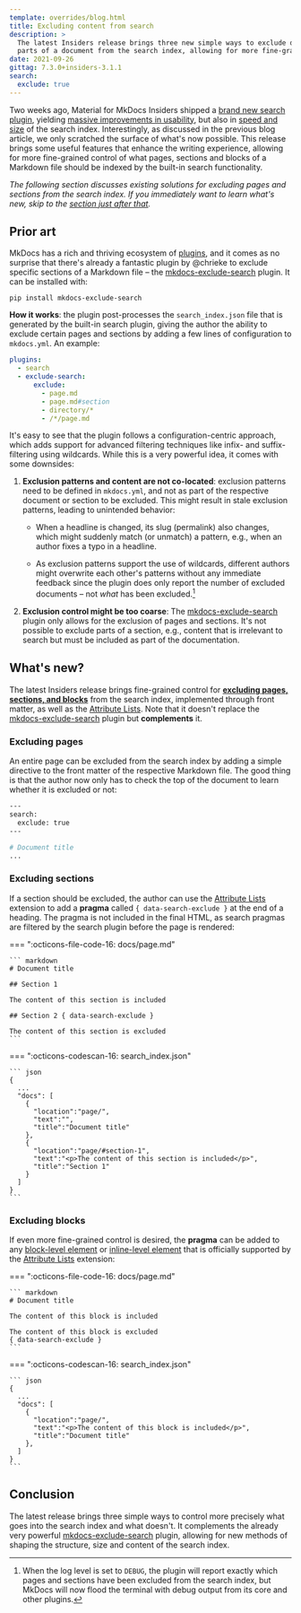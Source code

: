 ```yaml
---
template: overrides/blog.html
title: Excluding content from search
description: >
  The latest Insiders release brings three new simple ways to exclude dedicated 
  parts of a document from the search index, allowing for more fine-grained control.
date: 2021-09-26
gittag: 7.3.0+insiders-3.1.1
search:
  exclude: true
---
```


Two weeks ago, Material for MkDocs Insiders shipped a [brand new search
plugin], yielding [massive improvements in usability], but also in [speed
and size] of the search index. Interestingly, as discussed in the previous
blog article, we only scratched the surface of what's now possible. This
release brings some useful features that enhance the writing experience,
allowing for more fine-grained control of what pages, sections and blocks of a
Markdown file should be indexed by the built-in search functionality.

<p hidden>more</p>

_The following section discusses existing solutions for excluding pages and
sections from the search index. If you immediately want to learn what's new,
skip to the [section just after that][what's new]._

  [brand new search plugin]: search-better-faster-smaller.md
  [massive improvements in usability]: search-better-faster-smaller.md#whats-new
  [speed and size]: search-better-faster-smaller.md#benchmarks
  [what's new]: #whats-new

## Prior art

MkDocs has a rich and thriving ecosystem of [plugins], and it comes as no
surprise that there's already a fantastic plugin by @chrieke to exclude specific
sections of a Markdown file – the [mkdocs-exclude-search] plugin. It can be
installed with:

```
pip install mkdocs-exclude-search
```

__How it works__: the plugin post-processes the `search_index.json` file that
is generated by the built-in search plugin, giving the author the ability to
exclude certain pages and sections by adding a few lines of configuration to
`mkdocs.yml`. An example:

``` yaml
plugins:
  - search
  - exclude-search:
      exclude:
        - page.md
        - page.md#section
        - directory/*
        - /*/page.md
```

It's easy to see that the plugin follows a configuration-centric approach, which
adds support for advanced filtering techniques like infix- and suffix-filtering
using wildcards. While this is a very powerful idea, it comes with some
downsides:

1.  __Exclusion patterns and content are not co-located__: exclusion patterns
    need to be defined in `mkdocs.yml`, and not as part of the respective
    document or section to be excluded. This might result in stale exclusion
    patterns, leading to unintended behavior:

    - When a headline is changed, its slug (permalink) also changes, which might
      suddenly match (or unmatch) a pattern, e.g., when an author fixes a typo
      in a headline.

    - As exclusion patterns support the use of wildcards, different authors
      might overwrite each other's patterns without any immediate feedback since
      the plugin does only report the number of excluded documents – not _what_
      has been excluded.[^1]

  [^1]:
    When the log level is set to `DEBUG`, the plugin will report exactly which
    pages and sections have been excluded from the search index, but MkDocs will
    now flood the terminal with debug output from its core and other plugins.

2.  __Exclusion control might be too coarse__: The [mkdocs-exclude-search]
    plugin only allows for the exclusion of pages and sections. It's not
    possible to exclude parts of a section, e.g., content that is irrelevant
    to search but must be included as part of the documentation.

  [plugins]: https://github.com/mkdocs/mkdocs/wiki/MkDocs-Plugins
  [mkdocs-exclude-search]: https://github.com/chrieke/mkdocs-exclude-search

## What's new?

The latest Insiders release brings fine-grained control for [__excluding pages,
sections, and blocks__][search exclusion] from the search index, implemented
through front matter, as well as the [Attribute Lists]. Note that it doesn't
replace the [mkdocs-exclude-search] plugin but __complements__ it.

  [search exclusion]: ../../setup/setting-up-site-search.md#search-exclusion
  [Attribute Lists]: ../../setup/extensions/python-markdown.md#attribute-lists

### Excluding pages

An entire page can be excluded from the search index by adding a simple
directive to the front matter of the respective Markdown file. The good thing
is that the author now only has to check the top of the document to learn
whether it is excluded or not:

``` bash
---
search:
  exclude: true
---

# Document title
...
```

### Excluding sections

If a section should be excluded, the author can use the [Attribute Lists]
extension to add a __pragma__ called `{ data-search-exclude }` at the end of a
heading. The pragma is not included in the final HTML, as search pragmas are
filtered by the search plugin before the page is rendered:

=== ":octicons-file-code-16: docs/page.md"

    ``` markdown
    # Document title

    ## Section 1

    The content of this section is included

    ## Section 2 { data-search-exclude }

    The content of this section is excluded
    ```

=== ":octicons-codescan-16: search_index.json"

    ``` json
    {
      ...
      "docs": [
        {
          "location":"page/",
          "text":"",
          "title":"Document title"
        },
        {
          "location":"page/#section-1",
          "text":"<p>The content of this section is included</p>",
          "title":"Section 1"
        }
      ]
    }
    ```

### Excluding blocks

If even more fine-grained control is desired, the __pragma__ can be added to
any [block-level element] or [inline-level element] that is officially
supported by the [Attribute Lists] extension:

=== ":octicons-file-code-16: docs/page.md"

    ``` markdown
    # Document title

    The content of this block is included

    The content of this block is excluded
    { data-search-exclude }
    ```

=== ":octicons-codescan-16: search_index.json"

    ``` json
    {
      ...
      "docs": [
        {
          "location":"page/",
          "text":"<p>The content of this block is included</p>",
          "title":"Document title"
        },
      ]
    }
    ```

  [block-level element]: https://python-markdown.github.io/extensions/attr_list/#block-level
  [inline-level element]: https://python-markdown.github.io/extensions/attr_list/#inline

## Conclusion

The latest release brings three simple ways to control more precisely what goes
into the search index and what doesn't. It complements the already very powerful
[mkdocs-exclude-search] plugin, allowing for new methods of shaping the
structure, size and content of the search index.
